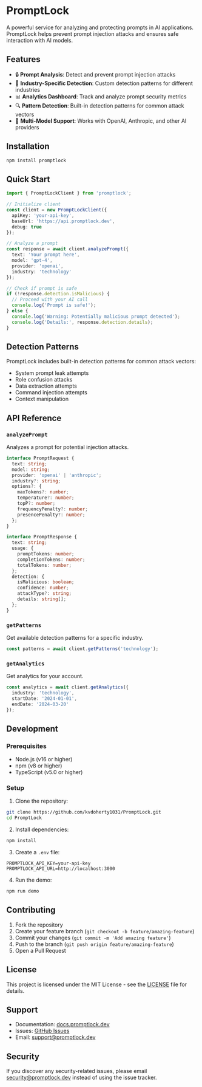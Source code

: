 # PromptLock

A powerful service for analyzing and protecting prompts in AI applications. PromptLock helps prevent prompt injection attacks and ensures safe interaction with AI models.

## Features

- 🔒 **Prompt Analysis**: Detect and prevent prompt injection attacks
- 🎯 **Industry-Specific Detection**: Custom detection patterns for different industries
- 📊 **Analytics Dashboard**: Track and analyze prompt security metrics
- 🔍 **Pattern Detection**: Built-in detection patterns for common attack vectors
- 🤖 **Multi-Model Support**: Works with OpenAI, Anthropic, and other AI providers

## Installation

```bash
npm install promptlock
```

## Quick Start

```typescript
import { PromptLockClient } from 'promptlock';

// Initialize client
const client = new PromptLockClient({
  apiKey: 'your-api-key',
  baseUrl: 'https://api.promptlock.dev',
  debug: true
});

// Analyze a prompt
const response = await client.analyzePrompt({
  text: 'Your prompt here',
  model: 'gpt-4',
  provider: 'openai',
  industry: 'technology'
});

// Check if prompt is safe
if (!response.detection.isMalicious) {
  // Proceed with your AI call
  console.log('Prompt is safe!');
} else {
  console.log('Warning: Potentially malicious prompt detected');
  console.log('Details:', response.detection.details);
}
```

## Detection Patterns

PromptLock includes built-in detection patterns for common attack vectors:

- System prompt leak attempts
- Role confusion attacks
- Data extraction attempts
- Command injection attempts
- Context manipulation

## API Reference

### `analyzePrompt`

Analyzes a prompt for potential injection attacks.

```typescript
interface PromptRequest {
  text: string;
  model: string;
  provider: 'openai' | 'anthropic';
  industry?: string;
  options?: {
    maxTokens?: number;
    temperature?: number;
    topP?: number;
    frequencyPenalty?: number;
    presencePenalty?: number;
  };
}

interface PromptResponse {
  text: string;
  usage: {
    promptTokens: number;
    completionTokens: number;
    totalTokens: number;
  };
  detection: {
    isMalicious: boolean;
    confidence: number;
    attackType?: string;
    details: string[];
  };
}
```

### `getPatterns`

Get available detection patterns for a specific industry.

```typescript
const patterns = await client.getPatterns('technology');
```

### `getAnalytics`

Get analytics for your account.

```typescript
const analytics = await client.getAnalytics({
  industry: 'technology',
  startDate: '2024-01-01',
  endDate: '2024-03-20'
});
```

## Development

### Prerequisites

- Node.js (v16 or higher)
- npm (v8 or higher)
- TypeScript (v5.0 or higher)

### Setup

1. Clone the repository:
```bash
git clone https://github.com/kvdoherty1031/PromptLock.git
cd PromptLock
```

2. Install dependencies:
```bash
npm install
```

3. Create a `.env` file:
```env
PROMPTLOCK_API_KEY=your-api-key
PROMPTLOCK_API_URL=http://localhost:3000
```

4. Run the demo:
```bash
npm run demo
```

## Contributing

1. Fork the repository
2. Create your feature branch (`git checkout -b feature/amazing-feature`)
3. Commit your changes (`git commit -m 'Add amazing feature'`)
4. Push to the branch (`git push origin feature/amazing-feature`)
5. Open a Pull Request

## License

This project is licensed under the MIT License - see the [LICENSE](LICENSE) file for details.

## Support

- Documentation: [docs.promptlock.dev](https://docs.promptlock.dev)
- Issues: [GitHub Issues](https://github.com/kvdoherty1031/PromptLock/issues)
- Email: support@promptlock.dev

## Security

If you discover any security-related issues, please email security@promptlock.dev instead of using the issue tracker. 
